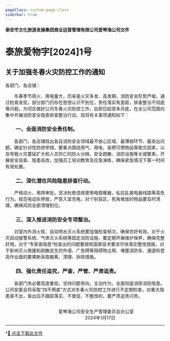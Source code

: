 ```yaml
---
pageClass: custom-page-class
siderbar: true
---
```

**泰安市文化旅游发展集团商业运营管理有限公司爱琴海公司文件** 
# 泰旅爱物字[2024]1号
## 关于加强冬春火灾防控工作的通知
各部门、各店铺：

&emsp;&emsp;冬春季节用火、用电量大，历来是火灾多发、高发期，消防安全形势严峻。通过检查发现，部分部门仍存在思想认识不到位，责任落实有差距，排查整治不彻底等问题。为切实做好公司冬春火灾防控工作，自即日起至本月底，在全公司范围内集中开展消防安全隐患排查整治行动，现将有关事项通知如下：
### &emsp;&emsp;一、全面消防安全责任制。
&emsp;&emsp;各部门，各店铺找出各自消防安全领域最不放心区域、最薄弱环节、最突出问题，确定针对性防控举措，要重点围绕用气、用电、易燃可燃物品等致灾因素，以及导致火灾蔓延扩大和人员伤亡的防火分隔、安全疏散、消防设施等关键要素，开展安全自查、隐患自改，加强员工培训教育及应急演练，确保紧急情况下第一时间有效处置。
### &emsp;&emsp;二、深化潜在风险隐患排查行动。
&emsp;&emsp;严格动火、用焊审批，坚决杜绝违规使用电取暖器，私拉乱接电器线路等高危行为。规范电动车停放，严禁入室充电，对个别盲区、死角堆放的物品要及时清理，确保风险全部清理到位。
### &emsp;&emsp;三、深入推进消防安全专项整治。
&emsp;&emsp;对室内外消火栓、自动喷水灭火系统要加强检查频次，确保完好有效。对于火灾自动报警系统、气体灭火系统等固定消防设施，要定期开展维护保养，确保完整好用。对于“专家查隐患”检查出的问题要按照国家技术要求尽快落实整改措施，对于影响灭火救援和疏散逃生的外墙、广告牌等阻碍物占用、堵塞消防车、通道和登高作业面的要果断采取搬离、清理、拆除措施。
### &emsp;&emsp;四、强化责任追究，严查、严管、严肃追责。
&emsp;&emsp;各部门务必要高度重视，坚持问题导向，主动作为，全面彻底消除消防隐患。公司安委会将采取“四不两直”方式对冬春火灾防控工作进行不定期检查，对重大隐患查不出，查出后不跟踪落实、不督促、不整改的，要严肃追责问责。
## 
&emsp;&emsp;&emsp;&emsp;&emsp;&emsp;&emsp;&emsp;&emsp;&emsp;&emsp;&emsp;爱琴海公司安全生产管理委员会办公室  
&emsp;&emsp;&emsp;&emsp;&emsp;&emsp;&emsp;&emsp;&emsp;&emsp;&emsp;&emsp;&emsp;&emsp;&emsp;&emsp;&emsp;&emsp;2024年1月17日


---
*[📄 点击下载此文件 ](/files/01-红头文件-关于加强冬春火灾防控工作的通知.docx)